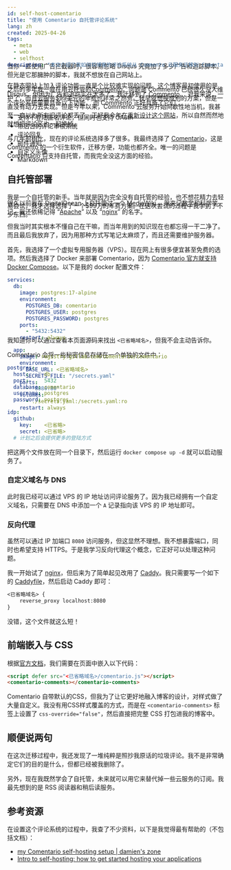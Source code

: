 ```yaml
---
id: self-host-comentario
title: "使用 Comentario 自托管评论系统"
lang: zh
created: 2025-04-26
tags:
  - meta
  - web
  - selfhost
description: "本文介绍了我如何将博客的评论系统从 Commento 云服务迁移到 Comentario 自托管。我分享了使用 Docker 搭建 Comentario、配置 Caddy 反向代理、以及自定义客户端 CSS 的过程。"
---
```


在静态网站上加入评论功能一直是个比较难实现的问题。这个博客最初使用的是 Disqus，但因为广告和追踪实在太多了，我迁移到了 [Commento](https://commento.io/)。 对我来说，一个评论系统需要具备以下功能， 而 Commento 正好具备了它们：
- 支持不登陆匿名评论，但同时也支持 OAuth
- 带后台的评论审核系统
- 评论回复
- 邮件通知
- 自定义头像
- Markdown

<aside class="side-note" style="margin-top: -250px">

当你一直使用广告拦截器时，很容易忽略 Disqus 究竟加了多少广告和追踪脚本。但光是它那臃肿的脚本，我就不想放在自己网站上。

</aside>

之后的多年我一直在用云托管的[Commento](https://commento.io/)。问题是 Commento 已经很久没人维护了，而且云服务$99美元的年费也非常之昂贵。我早就想换成别的方案，但是一直没有动力去实现。但是今年以来，Commento 云服务开始间歇性地当机，我甚至一度以为所有旧评论都丢了。正好我今年在[重新设计这个网站](/zh/site-update-2025)，所以自然而然地就想把评论区也一起换掉。

与几年前相比，现在的评论系统选择多了很多。我最终选择了 [Comentario](https://comentario.app)，这是 Commento 的一个衍生软件，迁移方便，功能也都齐全。唯一的问题是 Comentario 只支持自托管，而我完全没这方面的经验。

## 自托管部署

我是一个自托管的新手。当年就是因为完全没有自托管的经验，也不想花精力去轻易尝试，我才选择选择了一个$99刀的年费方案。在这次尝试的过程中我学到了不少东西。

<aside class="side-note" style="margin-top: -60px">

很久以前我在 DigitalOcean 上自托管过一个 [MediaWiki](https://www.mediawiki.org/wiki/MediaWiki) ，用来记数学和科学笔记。我还依稀记得 “[Apache](https://httpd.apache.org/)” 以及 “[nginx](https://nginx.org/)” 的名字。

但我当时其实根本不懂自己在干嘛，而当年用到的知识现在也都忘得一干二净了。而且最后我放弃了，因为用那种方式写笔记太麻烦了，而且还需要维护服务器。

</aside>

首先，我选择了一个虚拟专用服务器（VPS）。现在网上有很多便宜甚至免费的选项。然后我选择了 Docker 来部署 Comentario，因为 [Comentario 官方就支持 Docker Compose](https://docs.comentario.app/en/getting-started/docker-compose/)。以下是我的 docker 配置文件：

```yaml title="docker-compose.yaml"
services:
  db:
    image: postgres:17-alpine
    environment:
      POSTGRES_DB: comentario
      POSTGRES_USER: postgres
      POSTGRES_PASSWORD: postgres
    ports:
      - "5432:5432"
    restart: always

  app:
    image: registry.gitlab.com/comentario/comentario
    environment:
      BASE_URL: <已省略域名>
      SECRETS_FILE: "/secrets.yaml"
    ports:
      - "8080:80"
    volumes:
      - ./secrets.yaml:/secrets.yaml:ro
    restart: always
```

<aside class="side-note" style="margin-top: -190px">

我知道你可以通过查看本页面源码来找出 `<已省略域名>`，但我不会主动告诉你。

</aside>


Comentario 会将一些秘密信息存储在一个单独的文件中：

```yaml title="secrets.yaml"
postgres:
  host:     db
  port:     5432
  database: comentario
  username: postgres
  password: postgres

idp:
  github:
    key:    <已省略>
    secret: <已省略>
  # 计划之后会提供更多的登陆方式
```

把这两个文件放在同一个目录下，然后运行 `docker compose up -d` 就可以启动服务了。

### 自定义域名与 DNS

此时我已经可以通过 VPS 的 IP 地址访问评论服务了。因为我已经拥有一个自定义域名，只需要在 DNS 中添加一个 `A` 记录指向该 VPS 的 IP 地址即可。

### 反向代理

虽然可以通过 IP 加端口 `8080` 访问服务，但这显然不理想。我不想暴露端口，同时也希望支持 HTTPS。于是我学习反向代理这个概念，它正好可以处理这种问题。

我一开始试了 [nginx](https://nginx.org/)，但后来为了简单起见改用了 [Caddy](https://caddyserver.com/)。我只需要写一个如下的 [Caddyfile](https://caddyserver.com/docs/caddyfile)，然后启动 Caddy 即可：

```txt title="Caddyfile"
<已省略域名> {
    reverse_proxy localhost:8080
}
```

没错，这个文件就这么短！

## 前端嵌入与 CSS

根据[官方文档](https://docs.comentario.app/en/configuration/embedding/)，我们需要在页面中嵌入以下代码：

```html
<script defer src="<已省略域名>/comentario.js"></script>
<comentario-comments></comentario-comments>
```

Comentario 自带默认的CSS，但我为了让它更好地融入博客的设计，对样式做了大量自定义。我没有用CSS样式覆盖的方式，而是在 `<comentario-comments>` 标签上设置了 `css-override="false"`，然后直接把完整 CSS 打包进我的博客中。

## 顺便说两句
在这次迁移过程中，我还发现了一堆纯粹是照抄我原话的垃圾评论。我不是非常确定它们的目的是什么，但都已经被我删除了。

另外，现在我既然学会了自托管，未来就可以用它来替代掉一些云服务的订阅。我最先想到的是 RSS 阅读器和稍后读服务。

## 参考资源
在设置这个评论系统的过程中，我查了不少资料，以下是我觉得最有帮助的（不包括文档）：

- [my Comentario self-hosting setup | damien's zone](https://damien.zone/my-comentario-self-hosting-setup/)
- [Intro to self-hosting: how to get started hosting your applications](https://boringtech.net/blog/intro-to-self-hosting-how-to-get-started-hosting-your-applications/)
